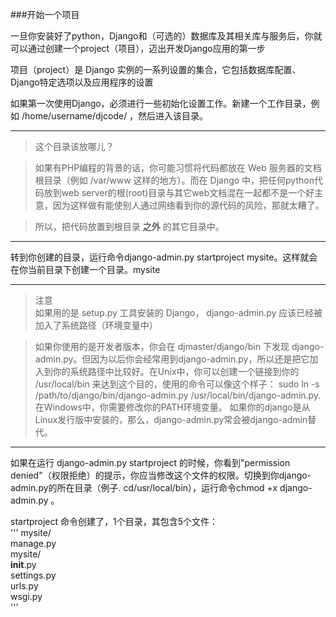 ###开始一个项目

一旦你安装好了python，Django和（可选的）数据库及其相关库与服务后，你就可以通过创建一个project（项目），迈出开发Django应用的第一步  

项目（project）是 Django 实例的一系列设置的集合，它包括数据库配置、Django特定选项以及应用程序的设置  

如果第一次使用Django，必须进行一些初始化设置工作。新建一个工作目录，例如 /home/username/djcode/ ，然后进入该目录。  

- - -
>这个目录该放哪儿？  

>如果有PHP编程的背景的话，你可能习惯将代码都放在 Web 服务器的文档根目录（例如 /var/www 这样的地方）。而在 Django 中，把任何python代码放到web server的根(root)目录与其它web文档混在一起都不是一个好主意，因为这样做有能使别人通过网络看到你的源代码的风险，那就太糟了。  

>所以，把代码放置到根目录 **之外** 的其它目录中。  

- - -

转到你创建的目录，运行命令django-admin.py startproject mysite。这样就会在你当前目录下创建一个目录。mysite  

- - -
>注意  
>如果用的是 setup.py 工具安装的 Django， django-admin.py 应该已经被加入了系统路径（环境变量中）  

>如果你使用的是开发者版本，你会在 djmaster/django/bin 下发现 django-admin.py。但因为以后你会经常用到django-admin.py，所以还是把它加入到你的系统路径中比较好。在Unix中，你可以创建一个链接到你的 /usr/local/bin 来达到这个目的，使用的命令可以像这个样子：
sudo ln -s /path/to/django/bin/django-admin.py /usr/local/bin/django-admin.py.
>在Windows中，你需要修改你的PATH环境变量。
>如果你的django是从Linux发行版中安装的，那么，django-admin.py常会被django-admin替代。

- - -

如果在运行 django-admin.py startproject 的时候，你看到"permission denied"（权限拒绝）的提示，你应当修改这个文件的权限。切换到你django-admin.py的所在目录（例子. cd/usr/local/bin），运行命令chmod +x django-admin.py 。

startproject 命令创建了，1个目录，其包含5个文件：  
'''
mysite/  
    manage.py  
    mysite/  
    __init__.py  
    settings.py  
    urls.py  
    wsgi.py  
'''
